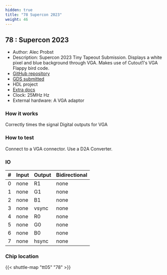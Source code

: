 ```yaml
---
hidden: true
title: "78 Supercon 2023"
weight: 46
---
```


## 78 : Supercon 2023

* Author: Alec Probst
* Description: Supercon 2023 Tiny Tapeout Submission. Displays a white pixel and blue background through VGA. Makes use of Cutout1's VGA Flappy bird code.
* [GitHub repository](https://github.com/alecjprobst/supercon2023)
* [GDS submitted](https://github.com/alecjprobst/supercon2023/actions/runs/6751379265)
* HDL project
* [Extra docs]()
* Clock: 25MHz Hz
* External hardware: A VGA adaptor



### How it works

Correctly times the signal Digital outputs for VGA


### How to test

Connect to a VGA connector. Use a D2A Converter.


### IO

| # | Input        | Output       | Bidirectional      |
|---|--------------|--------------| -------------------|
| 0 | none  | R1 | none |
| 1 | none  | G1 | none |
| 2 | none  | B1 | none |
| 3 | none  | vsync | none |
| 4 | none  | R0 | none |
| 5 | none  | G0 | none |
| 6 | none  | B0 | none |
| 7 | none  | hsync | none |

### Chip location

{{< shuttle-map "tt05" "78" >}}
